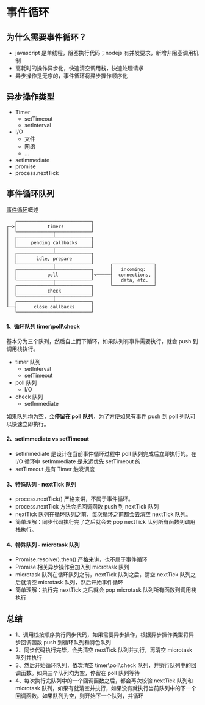 # 事件循环

## 为什么需要事件循环？

- javascript 是单线程，阻塞执行代码；nodejs 有并发要求，新增非阻塞调用机制
- 高耗时的操作异步化，快速清空调用栈，快速处理请求
- 异步操作是无序的，事件循环将异步操作顺序化

## 异步操作类型

- Timer
  - setTimeout
  - setInterval
- I/O
  - 文件
  - 网络
  - ...
- setImmediate
- promise
- process.nextTick

## 事件循环队列

[事件循环](https://nodejs.org/en/docs/guides/event-loop-timers-and-nexttick/#event-loop-explained)概述

```
   ┌───────────────────────────┐
┌─>│           timers          │
│  └─────────────┬─────────────┘
│  ┌─────────────┴─────────────┐
│  │     pending callbacks     │
│  └─────────────┬─────────────┘
│  ┌─────────────┴─────────────┐
│  │       idle, prepare       │
│  └─────────────┬─────────────┘      ┌───────────────┐
│  ┌─────────────┴─────────────┐      │   incoming:   │
│  │           poll            │<─────┤  connections, │
│  └─────────────┬─────────────┘      │   data, etc.  │
│  ┌─────────────┴─────────────┐      └───────────────┘
│  │           check           │
│  └─────────────┬─────────────┘
│  ┌─────────────┴─────────────┐
└──┤      close callbacks      │
   └───────────────────────────┘
```

#### 1、循环队列 timer\poll\check

基本分为三个队列，然后自上而下循环，如果队列有事件需要执行，就会 push 到调用栈执行。

- timer 队列
  - setInterval
  - setTimeout
- poll 队列
  - I/O
- check 队列
  - setImmediate

如果队列均为空，会**停留在 poll 队列**，为了方便如果有事件 push 到 poll 列队可以快速立即执行。

#### 2、setImmediate vs setTimeout

- setImmediate 是设计在当前事件循环过程中 poll 队列完成后立即执行的。在 I/O 循环中 setImmediate 是永远优先 setTimeout 的
- setTimeout 是有 Timer 触发调度

#### 3、特殊队列 - nextTick 队列

- process.nextTick() 严格来讲，不属于事件循环。
- process.nextTick 方法会把回调函数 push 到 nextTick 队列
- nextTick 队列在循环队列之前，每次循环之前都会去清空 nextTick 队列。
- 简单理解：同步代码执行完了之后就会去 pop nextTick 队列所有函数到调用栈执行。

#### 4、特殊队列 - microtask 队列

- Promise.resolve().then() 严格来讲，也不属于事件循环
- Promise 相关异步操作会加入到 microtask 队列
- microtask 队列在循环队列之前，nextTick 队列之后，清空 nextTick 队列之后就清空 microtask 队列，然后开始事件循环
- 简单理解：执行完 nextTick 之后就会 pop microtask 队列所有函数到调用栈执行

## 总结

- 1、调用栈按顺序执行同步代码，如果需要异步操作，根据异步操作类型将异步回调函数 push 到循环队列和特色队列
- 2、同步代码执行完毕，会先清空 nextTick 队列并执行，再清空 microtask 队列并执行
- 3、然后开始循环队列，依次清空 timer\poll\check 队列，并执行队列中的回调函数。如果三个队列均为空，停留在 poll 队列等待
- 4、每次执行完队列中的一个回调函数之后，都会再次校验 nextTick 队列和 microtask 队列，如果有就清空并执行，如果没有就执行当前队列中的下一个回调函数。如果队列为空，则开始下一个队列，并循环
